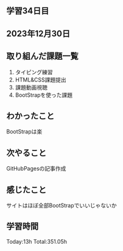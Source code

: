 ## 学習34日目
## 2023年12月30日
## 取り組んだ課題一覧
1. タイピング練習
1. HTML&CSS課題提出
2. 課題動画視聴
3. BootStrapを使った課題
## わかったこと
BootStrapは楽
## 次やること
GitHubPagesの記事作成
## 感じたこと
サイトはほぼ全部BootStrapでいいじゃないか
## 学習時間
 Today:13h
 Total:351.05h
